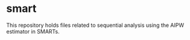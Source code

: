 # smart

This repository holds files related to sequential analysis using the AIPW estimator in SMARTs. 

